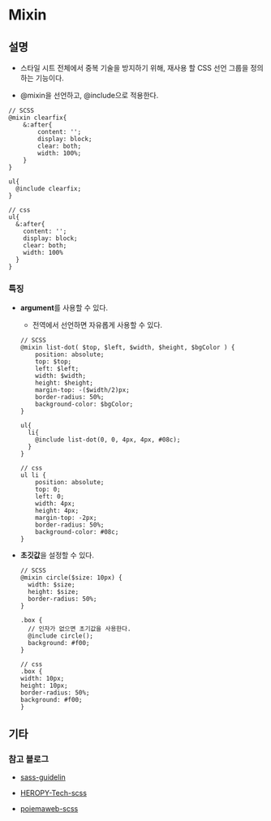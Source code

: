 # Mixin

## 설명

- 스타일 시트 전체에서 중복 기술을 방지하기 위해, 재사용 할 CSS 선언 그룹을 정의하는 기능이다.

- @mixin을 선언하고, @include으로 적용한다.

```
// SCSS
@mixin clearfix{
    &:after{
        content: '';
        display: block;
        clear: both;
        width: 100%;
    }
}

ul{
  @include clearfix;
}

// css
ul{
  &:after{
    content: '';
    display: block;
    clear: both;
    width: 100%
  }
}
```

### 특징

- **argument**를 사용할 수 있다.

  - 전역에서 선언하면 자유롭게 사용할 수 있다. 

  ```
  // SCSS
  @mixin list-dot( $top, $left, $width, $height, $bgColor ) {
      position: absolute;
      top: $top;
      left: $left;
      width: $width;
      height: $height;
      margin-top: -($width/2)px;
      border-radius: 50%;
      background-color: $bgColor;
  }

  ul{ 
    li{
      @include list-dot(0, 0, 4px, 4px, #08c);
    }
  }

  // css
  ul li {
      position: absolute;
      top: 0;
      left: 0;
      width: 4px;
      height: 4px;
      margin-top: -2px;
      border-radius: 50%;
      background-color: #08c;
  }
  ```

- **초깃값**을 설정할 수 있다.

  ```
  // SCSS
  @mixin circle($size: 10px) {
    width: $size;
    height: $size;
    border-radius: 50%;
  }

  .box {
    // 인자가 없으면 초기값을 사용한다.
    @include circle();
    background: #f00;
  }

  // css
  .box {
  width: 10px;
  height: 10px;
  border-radius: 50%;
  background: #f00;
  }
  ```

## 기타

### 참고 블로그

- [sass-guidelin](https://sass-guidelin.es/ko/)

- [HEROPY-Tech-scss](https://heropy.blog/2018/01/31/sass/)

- [poiemaweb-scss](https://poiemaweb.com/sass-basics)
